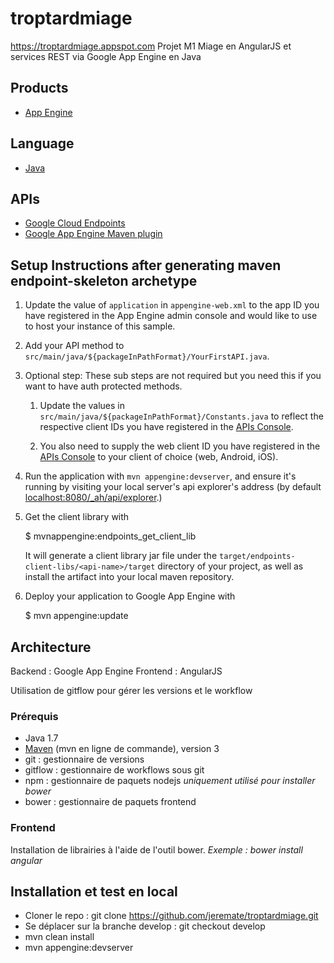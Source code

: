 troptardmiage
=============
https://troptardmiage.appspot.com
Projet M1 Miage en AngularJS et services REST via Google App Engine en Java

## Products
- [App Engine][1]

## Language
- [Java][2]

## APIs
- [Google Cloud Endpoints][3]
- [Google App Engine Maven plugin][4]

## Setup Instructions after generating maven endpoint-skeleton archetype

1. Update the value of `application` in `appengine-web.xml` to the app
   ID you have registered in the App Engine admin console and would
   like to use to host your instance of this sample.

1. Add your API method to `src/main/java/${packageInPathFormat}/YourFirstAPI.java`.

1. Optional step: These sub steps are not required but you need this
   if you want to have auth protected methods.

    1. Update the values in `src/main/java/${packageInPathFormat}/Constants.java`
       to reflect the respective client IDs you have registered in the
       [APIs Console][6]. 

    1. You also need to supply the web client ID you have registered
       in the [APIs Console][4] to your client of choice (web, Android,
       iOS).

1. Run the application with `mvn appengine:devserver`, and ensure it's
   running by visiting your local server's api explorer's address (by
   default [localhost:8080/_ah/api/explorer][5].)

1. Get the client library with

   $ mvnappengine:endpoints_get_client_lib

   It will generate a client library jar file under the
   `target/endpoints-client-libs/<api-name>/target` directory of your
   project, as well as install the artifact into your local maven
   repository.

1. Deploy your application to Google App Engine with

   $ mvn appengine:update

## Architecture
Backend : Google App Engine
Frontend : AngularJS

Utilisation de gitflow pour gérer les versions et le workflow

### Prérequis
- Java 1.7
- [Maven][7] (mvn en ligne de commande), version 3
- git : gestionnaire de versions
- gitflow : gestionnaire de workflows sous git
- npm : gestionnaire de paquets nodejs _uniquement utilisé pour installer bower_
- bower : gestionnaire de paquets frontend

### Frontend
Installation de librairies à l'aide de l'outil bower.
_Exemple : bower install angular_

## Installation et test en local
- Cloner le repo : git clone https://github.com/jeremate/troptardmiage.git
- Se déplacer sur la branche develop : git checkout develop
- mvn clean install
- mvn appengine:devserver

[1]: https://developers.google.com/appengine
[2]: http://java.com/en/
[3]: https://developers.google.com/appengine/docs/java/endpoints/
[4]: https://developers.google.com/appengine/docs/java/tools/maven
[5]: https://localhost:8080/_ah/api/explorer
[6]: https://console.developers.google.com/
[7]: https://cloud.google.com/appengine/docs/java/tools/maven
